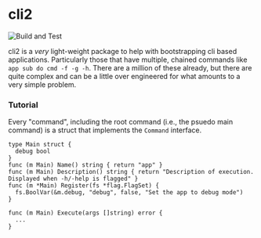 # cli2
![Build and Test](https://github.com/ryan-ray/cli2/workflows/Build%20and%20Test/badge.svg)

cli2 is a _very_ light-weight package to help with bootstrapping cli based applications. Particularly those that have multiple, chained commands like ```app sub do cmd -f -g -h```. There are a million of these already, but there are quite complex and can be a little over engineered for what amounts to a very simple problem.

### Tutorial

Every "command", including the root command (i.e., the psuedo main command) is a struct that implements the ```Command``` interface.

```
type Main struct {
  debug bool
}
func (m Main) Name() string { return "app" }
func (m Main) Description() string { return "Description of execution. Displayed when -h/-help is flagged" }
func (m *Main) Register(fs *flag.FlagSet) {
  fs.BoolVar(&m.debug, "debug", false, "Set the app to debug mode")
}

func (m Main) Execute(args []string) error {
  ...
}
```
